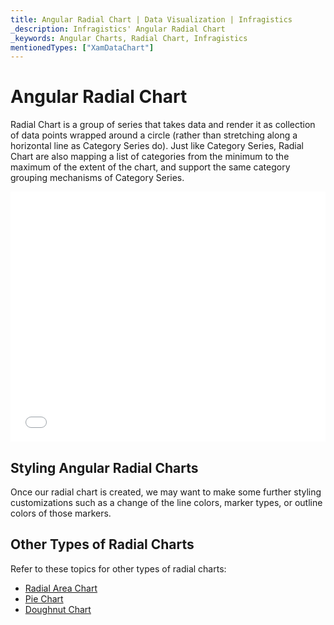 ```yaml
---
title: Angular Radial Chart | Data Visualization | Infragistics
_description: Infragistics' Angular Radial Chart
_keywords: Angular Charts, Radial Chart, Infragistics
mentionedTypes: ["XamDataChart"]
---
```


# Angular Radial Chart

Radial Chart is a group of series that takes data and render it as collection of data points wrapped around a circle (rather than stretching along a horizontal line as Category Series do). Just like Category Series, Radial Chart are also mapping a list of categories from the minimum to the maximum of the extent of the chart, and support the same category grouping mechanisms of Category Series.

<div class="sample-container loading" style="height: 400px">
    <iframe id="cc-chart-with-legend" src='{environment:dvDemosBaseUrl}/charts/data-chart-radial-line-chart' width="100%" height="100%" seamless frameBorder="0" onload="onXPlatSampleIframeContentLoaded(this);" alt="Angular Radial Line Chart"></iframe>
</div>

<div class="divider--half"></div>

## Styling Angular Radial Charts

Once our radial chart is created, we may want to make some further styling customizations such as a change of the line colors, marker types, or outline colors of those markers.

<!-- radial-pie-series with styling props set: brush, markerOutline, markerType -->

## Other Types of Radial Charts

Refer to these topics for other types of radial charts:

-   [Radial Area Chart](chart-types-area.md#angular-radial-area-chart)
-   [Pie Chart](../pie-chart.md)
-   [Doughnut Chart](../doughnut-chart.md)

<!-- TODO list API links used in this topic 
## API Members
-->
